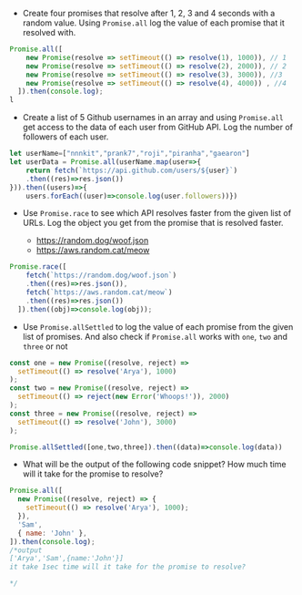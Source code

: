 - Create four promises that resolve after 1, 2, 3 and 4 seconds with a random value. Using `Promise.all` log the value of each promise that it resolved with.
```js
Promise.all([
    new Promise(resolve => setTimeout(() => resolve(1), 1000)), // 1
    new Promise(resolve => setTimeout(() => resolve(2), 2000)), // 2
    new Promise(resolve => setTimeout(() => resolve(3), 3000)), //3
    new Promise(resolve => setTimeout(() => resolve(4), 4000)) , //4
  ]).then(console.log); 
l
```
- Create a list of 5 Github usernames in an array and using `Promise.all` get access to the data of each user from GitHub API. Log the number of followers of each user.
```js
let userName=["nnnkit","prank7","roji","piranha","gaearon"]
let userData = Promise.all(userName.map(user=>{
    return fetch(`https://api.github.com/users/${user}`)
    .then((res)=>res.json())
})).then((users)=>{
    users.forEach((user)=>console.log(user.followers))})
  ```
- Use `Promise.race` to see which API resolves faster from the given list of URLs. Log the object you get from the promise that is resolved faster.

  - https://random.dog/woof.json
  - https://aws.random.cat/meow
```js
Promise.race([
    fetch(`https://random.dog/woof.json`)
    .then((res)=>res.json()),
    fetch(`https://aws.random.cat/meow`)
    .then((res)=>res.json())
  ]).then((obj)=>console.log(obj));

```
- Use `Promise.allSettled` to log the value of each promise from the given list of promises. And also check if `Promise.all` works with `one`, `two` and `three` or not

```js
const one = new Promise((resolve, reject) =>
  setTimeout(() => resolve('Arya'), 1000)
);
const two = new Promise((resolve, reject) =>
  setTimeout(() => reject(new Error('Whoops!')), 2000)
);
const three = new Promise((resolve, reject) =>
  setTimeout(() => resolve('John'), 3000)
);

Promise.allSettled([one,two,three]).then((data)=>console.log(data))
```

- What will be the output of the following code snippet? How much time will it take for the promise to resolve?

```js
Promise.all([
  new Promise((resolve, reject) => {
    setTimeout(() => resolve('Arya'), 1000);
  }),
  'Sam',
  { name: 'John' },
]).then(console.log);
/*output
['Arya','Sam',{name:'John'}]
it take 1sec time will it take for the promise to resolve?

*/
```
